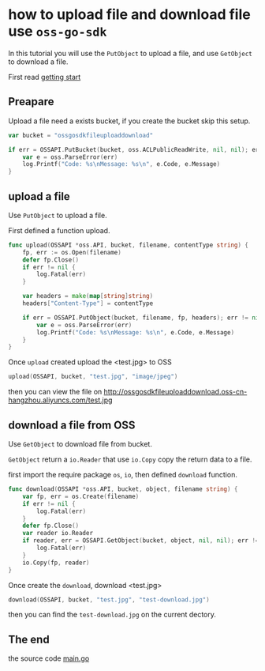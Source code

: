 # how to upload file and download file use `oss-go-sdk`

In this tutorial you will use the `PutObject` to upload a file,
and use `GetObject` to download a file.

First read [getting start](../getting_start)

## Preapare

Upload a file  need a exists bucket,
if you create the bucket skip this setup.

```go
var bucket = "ossgosdkfileuploaddownload"

if err = OSSAPI.PutBucket(bucket, oss.ACLPublicReadWrite, nil, nil); err != nil {
	var e = oss.ParseError(err)
	log.Printf("Code: %s\nMessage: %s\n", e.Code, e.Message)
}
```

## upload a file

Use `PutObject` to upload a file.

First defined a function upload.

```go
func upload(OSSAPI *oss.API, bucket, filename, contentType string) {
	fp, err := os.Open(filename)
	defer fp.Close()
	if err != nil {
		log.Fatal(err)
	}

	var headers = make(map[string]string)
	headers["Content-Type"] = contentType

	if err = OSSAPI.PutObject(bucket, filename, fp, headers); err != nil {
		var e = oss.ParseError(err)
		log.Printf("Code: %s\nMessage: %s\n", e.Code, e.Message)
	}
}
```

Once `upload` created upload the <test.jpg> to OSS

```go
upload(OSSAPI, bucket, "test.jpg", "image/jpeg")
```

then you can view the file on <http://ossgosdkfileuploaddownload.oss-cn-hangzhou.aliyuncs.com/test.jpg>

## download a file from OSS

Use `GetObject` to download file from bucket.

`GetObject` return a `io.Reader` that use `io.Copy` copy the return data to a file.

first import the require package `os`, `io`, then defined `download` function.

```go
func download(OSSAPI *oss.API, bucket, object, filename string) {
	var fp, err = os.Create(filename)
	if err != nil {
		log.Fatal(err)
	}
	defer fp.Close()
	var reader io.Reader
	if reader, err = OSSAPI.GetObject(bucket, object, nil, nil); err != nil {
		log.Fatal(err)
	}
	io.Copy(fp, reader)
}
```

Once create the `download`, download <test.jpg>
```go
download(OSSAPI, bucket, "test.jpg", "test-download.jpg")
```

then you can find the `test-download.jpg` on the current dectory.

## The end

the source code [main.go](main.go)
